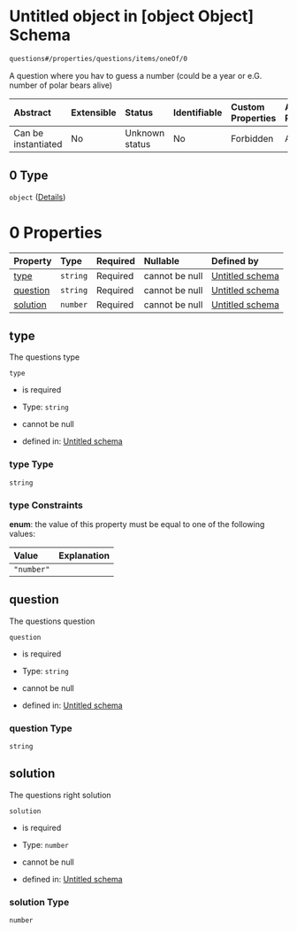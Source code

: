 # Untitled object in \[object Object] Schema

```txt
questions#/properties/questions/items/oneOf/0
```

A question where you hav to guess a number (could be a year or e.G. number of polar bears alive)

| Abstract            | Extensible | Status         | Identifiable | Custom Properties | Additional Properties | Access Restrictions | Defined In                                                                    |
| :------------------ | :--------- | :------------- | :----------- | :---------------- | :-------------------- | :------------------ | :---------------------------------------------------------------------------- |
| Can be instantiated | No         | Unknown status | No           | Forbidden         | Allowed               | none                | [questions.schema.json*](../out/questions.schema.json "open original schema") |

## 0 Type

`object` ([Details](questions-definitions-numberquestion.md))

# 0 Properties

| Property              | Type     | Required | Nullable       | Defined by                                                                                                                                 |
| :-------------------- | :------- | :------- | :------------- | :----------------------------------------------------------------------------------------------------------------------------------------- |
| [type](#type)         | `string` | Required | cannot be null | [Untitled schema](questions-definitions-numberquestion-properties-type.md "questions#/definitions/numberQuestion/properties/type")         |
| [question](#question) | `string` | Required | cannot be null | [Untitled schema](questions-definitions-numberquestion-properties-question.md "questions#/definitions/numberQuestion/properties/question") |
| [solution](#solution) | `number` | Required | cannot be null | [Untitled schema](questions-definitions-numberquestion-properties-solution.md "questions#/definitions/numberQuestion/properties/solution") |

## type

The questions type

`type`

*   is required

*   Type: `string`

*   cannot be null

*   defined in: [Untitled schema](questions-definitions-numberquestion-properties-type.md "questions#/definitions/numberQuestion/properties/type")

### type Type

`string`

### type Constraints

**enum**: the value of this property must be equal to one of the following values:

| Value      | Explanation |
| :--------- | :---------- |
| `"number"` |             |

## question

The questions question

`question`

*   is required

*   Type: `string`

*   cannot be null

*   defined in: [Untitled schema](questions-definitions-numberquestion-properties-question.md "questions#/definitions/numberQuestion/properties/question")

### question Type

`string`

## solution

The questions right solution

`solution`

*   is required

*   Type: `number`

*   cannot be null

*   defined in: [Untitled schema](questions-definitions-numberquestion-properties-solution.md "questions#/definitions/numberQuestion/properties/solution")

### solution Type

`number`
